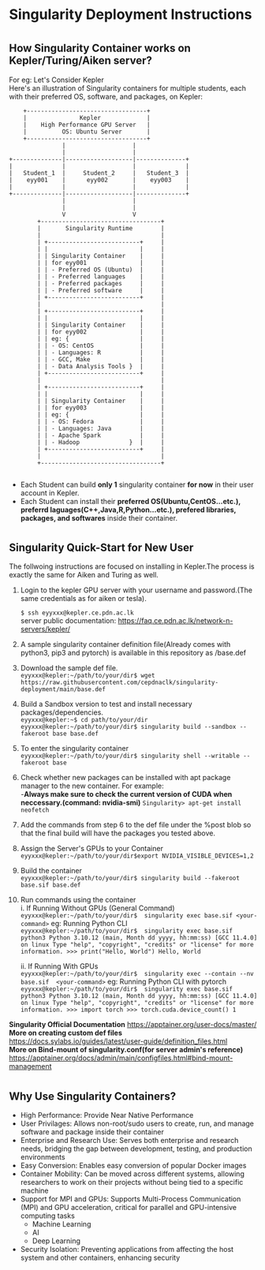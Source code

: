 # <h1>Singularity Deployment Instructions</h1>

# <h2>How Singularity Container works on Kepler/Turing/Aiken server?</h2>

For eg: Let's Consider Kepler\
Here's an illustration of Singularity containers for multiple students, each with their preferred OS, software, and packages, on Kepler:
```
    +----------------------------------+
    |               Kepler             |
    |    High Performance GPU Server   |
    |          OS: Ubuntu Server       |
    +----------------------------------+
               |                   |
               |                   |
+--------------|-------------------|--------------+
|              |                   |              |
|   Student_1  |     Student_2     |   Student_3  |
|    eyy001    |      eyy002       |    eyy003    |
|              |                   |              |
+--------------|-------------------|--------------+
               |                   |
               |                   |
               V                   V
        +----------------------------------+
        |       Singularity Runtime        |
        |                                  |
        | +--------------------------+     |
        | |                          |     |
        | | Singularity Container    |     |
        | | for eyy001               |     |
        | | - Preferred OS (Ubuntu)  |     |
        | | - Preferred languages    |     |
        | | - Preferred packages     |     |
        | | - Preferred software     |     |
        | +--------------------------+     |
        |                                  |
        | +--------------------------+     |
        | |                          |     |
        | | Singularity Container    |     |
        | | for eyy002               |     |
        | | eg: {                    |     |
        | | - OS: CentOS             |     |
        | | - Languages: R           |     |
        | | - GCC, Make              |     |
        | | - Data Analysis Tools }  |     |
        | +--------------------------+     |
        |                                  |
        | +--------------------------+     |
        | |                          |     |
        | | Singularity Container    |     |
        | | for eyy003               |     |
        | | eg: {                    |     |
        | | - OS: Fedora             |     |
        | | - Languages: Java        |     |
        | | - Apache Spark           |     |
        | | - Hadoop              }  |     |
        | +--------------------------+     |
        |                                  |
        +----------------------------------+
                                               

```
- Each Student can build <b>only 1</b> singularity container <b>for now</b> in their user account in Kepler.
- Each Student can install their <b>preferred OS(Ubuntu,CentOS...etc.), preferrd laguages(C++,Java,R,Python...etc.), prefered libraries, packages, and softwares</b> inside their container.


# <h2>Singularity Quick-Start for New User</h2>
The follwoing instructions are focused on installing in Kepler.The process is exactly the same for Aiken and Turing as well.

1. Login to the kepler GPU server with your username and password.(The same credentials as for aiken or tesla).

    ```$ ssh eyyxxx@kepler.ce.pdn.ac.lk ```\
   server public documentation: https://faq.ce.pdn.ac.lk/network-n-servers/kepler/

2. A sample singularity container definition file(Already comes with python3, pip3 and pytorch) is available in this repository as /base.def  

3. Download the sample def file.<br />
 ```eyyxxx@kepler:~/path/to/your/dir$ wget https://raw.githubusercontent.com/cepdnaclk/singularity-deployment/main/base.def```

4. Build a Sandbox version to test and install necessary packages/dependencies.\
    ```eyyxxx@kepler:~$ cd path/to/your/dir```\
    ```eyyxxx@kepler:~/path/to/your/dir$ singularity build --sandbox --fakeroot base base.def ```

5. To enter the singularity container\
    ```eyyxxx@kepler:~/path/to/your/dir$ singularity shell --writable --fakeroot base```

6. Check whether new packages can be installed with apt package manager to the new container.
   For example:\
    -<b>Always make sure to check the current version of CUDA when neccessary.(command: nvidia-smi)</b>
    ```Singularity> apt-get install neofetch```

7. Add the commands from step 6 to the def file under the %post blob so that the final build will have the packages you tested above.

8. Assign the Server's GPUs to your Container\
    ```eyyxxx@kepler:~/path/to/your/dir$export NVIDIA_VISIBLE_DEVICES=1,2```

9. Build the container\
    ```eyyxxx@kepler:~/path/to/your/dir$ singularity build --fakeroot base.sif base.def```
   
10. Run commands using the container\
    i. If Running Without GPUs (General Command)\
    ```eyyxxx@kepler:~/path/to/your/dir$  singularity exec base.sif <your-command>```
        eg: Running Python CLI\
            ```eyyxxx@kepler:~/path/to/your/dir$  singularity exec base.sif python3
                Python 3.10.12 (main, Month dd yyyy, hh:mm:ss) [GCC 11.4.0] on linux
                Type "help", "copyright", "credits" or "license" for more information.
                >>> print("Hello, World")
                Hello, World
            ```

    ii. If Running With GPUs\
    ```eyyxxx@kepler:~/path/to/your/dir$  singularity exec --contain --nv base.sif  <your-command>```
         eg: Running Python CLI with pytorch\
            ```eyyxxx@kepler:~/path/to/your/dir$  singularity exec base.sif python3
                Python 3.10.12 (main, Month dd yyyy, hh:mm:ss) [GCC 11.4.0] on linux
                Type "help", "copyright", "credits" or "license" for more information.
                >>> import torch
                >>> torch.cuda.device_count()
                1
            ```    


<b>Singularity Official Documentation</b> https://apptainer.org/user-docs/master/ \
<b>More on creating custom def files</b> https://docs.sylabs.io/guides/latest/user-guide/definition_files.html \
<b>More on Bind-mount of singularity.conf(for server admin's reference)</b> https://apptainer.org/docs/admin/main/configfiles.html#bind-mount-management 

# <h2>Why Use Singularity Containers?</h2>

- High Performance: Provide Near Native Performance
- User Privilages: Allows non-root/sudo users to create, run, and manage software and package inside their container
- Enterprise and Research Use: Serves both enterprise and research needs, bridging the gap between development, testing, and production environments
- Easy Conversion: Enables easy conversion of popular Docker images
- Container Mobility: Can be moved across different systems, allowing researchers to work on their projects without being tied to a specific machine
- Support for MPI and GPUs: Supports Multi-Process Communication (MPI) and GPU acceleration, critical for parallel and GPU-intensive computing tasks
  - Machine Learning
  - AI
  - Deep Learning
- Security Isolation: Preventing applications from affecting the host system and other containers, enhancing security

